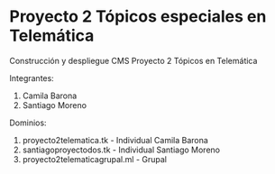 # Proyecto 2 Tópicos especiales en Telemática
Construcción y despliegue CMS Proyecto 2 Tópicos en Telemática

Integrantes:
1. Camila Barona
2. Santiago Moreno

Dominios:
1. proyecto2telematica.tk - Individual Camila Barona
2. santiagoproyectodos.tk - Individual Santiago Moreno
3. proyecto2telematicagrupal.ml - Grupal 
